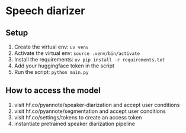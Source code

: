 # Speech diarizer 


## Setup
1. Create the virtual env: `uv venv`
2. Activate the virtual env: `source .venv/bin/activate`
3. Install the requirements: `uv pip install -r requirements.txt`
4. Add your huggingface token in the script
5. Run the script: `python main.py`


## How to access the model
1. visit hf.co/pyannote/speaker-diarization and accept user conditions
2. visit hf.co/pyannote/segmentation and accept user conditions
3. visit hf.co/settings/tokens to create an access token
4. instantiate pretrained speaker diarization pipeline